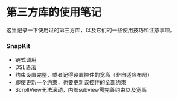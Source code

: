# 第三方库的使用笔记

这里记录一下使用过的第三方库，以及它们的一些使用技巧和注意事项。

### SnapKit

* 链式调用
* DSL语法
* 约束设置完整，或者记得设置控件的宽高（非自适应布局）
* 即使更新一个约束，也要更新该控件的全部约束
* ScrollView无法滚动，内部subview需完善约束以及宽高